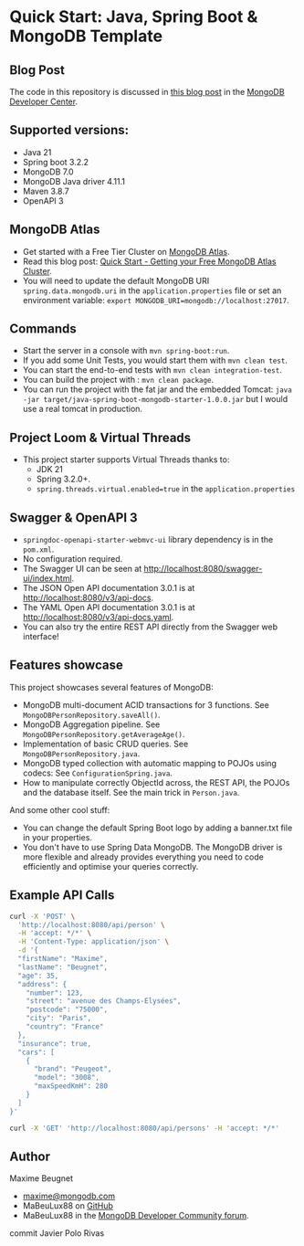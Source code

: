 # Quick Start: Java, Spring Boot & MongoDB Template

## Blog Post

The code in this repository is discussed in [this blog post](https://www.mongodb.com/developer/code-examples/java/rest-apis-java-spring-boot/) in the [MongoDB Developer Center](https://www.mongodb.com/developer/).

## Supported versions:

- Java 21
- Spring boot 3.2.2
- MongoDB 7.0
- MongoDB Java driver 4.11.1
- Maven 3.8.7
- OpenAPI 3

## MongoDB Atlas

- Get started with a Free Tier Cluster on [MongoDB Atlas](https://www.mongodb.com/cloud/atlas).
- Read this blog post: [Quick Start - Getting your Free MongoDB Atlas Cluster](https://developer.mongodb.com/quickstart/free-atlas-cluster).
- You will need to update the default MongoDB URI `spring.data.mongodb.uri` in the `application.properties` file or set an environment variable: `export MONGODB_URI=mongodb://localhost:27017`.

## Commands

- Start the server in a console with `mvn spring-boot:run`.
- If you add some Unit Tests, you would start them with `mvn clean test`.
- You can start the end-to-end tests with `mvn clean integration-test`.
- You can build the project with : `mvn clean package`.
- You can run the project with the fat jar and the embedded Tomcat: `java -jar target/java-spring-boot-mongodb-starter-1.0.0.jar` but I would use a real tomcat in production.

## Project Loom & Virtual Threads

- This project starter supports Virtual Threads thanks to:
  - JDK 21
  - Spring 3.2.0+.
  - `spring.threads.virtual.enabled=true` in the `application.properties`

## Swagger & OpenAPI 3
- `springdoc-openapi-starter-webmvc-ui` library dependency is in the `pom.xml`.
- No configuration required.
- The Swagger UI can be seen at [http://localhost:8080/swagger-ui/index.html](http://localhost:8080/swagger-ui/index.html).
- The JSON Open API documentation 3.0.1 is at [http://localhost:8080/v3/api-docs](http://localhost:8080/v3/api-docs).
- The YAML Open API documentation 3.0.1 is at [http://localhost:8080/v3/api-docs.yaml](http://localhost:8080/v3/api-docs.yaml).
- You can also try the entire REST API directly from the Swagger web interface!

## Features showcase
This project showcases several features of MongoDB:

- MongoDB multi-document ACID transactions for 3 functions. See `MongoDBPersonRepository.saveAll()`.
- MongoDB Aggregation pipeline. See `MongoDBPersonRepository.getAverageAge()`.
- Implementation of basic CRUD queries. See `MongoDBPersonRepository.java`.
- MongoDB typed collection with automatic mapping to POJOs using codecs: See `ConfigurationSpring.java`.
- How to manipulate correctly ObjectId across, the REST API, the POJOs and the database itself. See the main trick in `Person.java`.

And some other cool stuff:
- You can change the default Spring Boot logo by adding a banner.txt file in your properties.
- You don't have to use Spring Data MongoDB. The MongoDB driver is more flexible and already provides everything you need to code efficiently and optimise your queries correctly.

## Example API Calls

```bash
curl -X 'POST' \
  'http://localhost:8080/api/person' \
  -H 'accept: */*' \
  -H 'Content-Type: application/json' \
  -d '{
  "firstName": "Maxime",
  "lastName": "Beugnet",
  "age": 35,
  "address": {
    "number": 123,
    "street": "avenue des Champs-Elysées",
    "postcode": "75000",
    "city": "Paris",
    "country": "France"
  },
  "insurance": true,
  "cars": [
    {
      "brand": "Peugeot",
      "model": "3008",
      "maxSpeedKmH": 280
    }
  ]
}'
```

```bash
curl -X 'GET' 'http://localhost:8080/api/persons' -H 'accept: */*'
```

## Author

Maxime Beugnet

- maxime@mongodb.com
- MaBeuLux88 on [GitHub](https://github.com/mabeulux88)
- MaBeuLux88 in the [MongoDB Developer Community forum](https://www.mongodb.com/community/forums/u/MaBeuLux88/summary).

commit Javier Polo Rivas